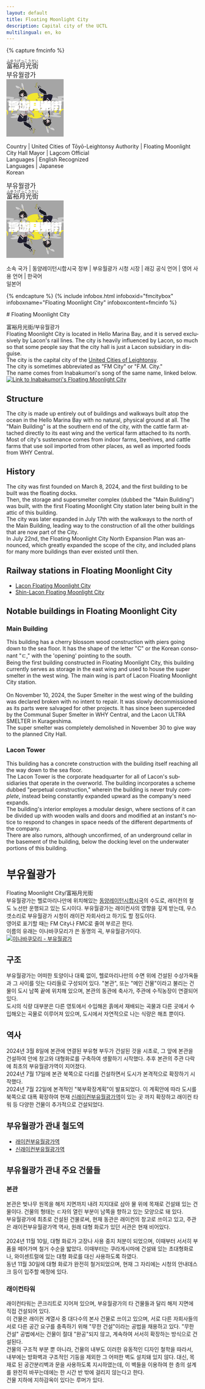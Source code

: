 ```yaml
---
layout: default
title: Floating Moonlight City
description: Capital city of the UCTL
multilingual: en, ko
---
```


{% capture fmcinfo %}
<div lang="en" markdown="1">

<big lang="ja"><ruby><rb>富裕月光街</rb><rt>ふゆうげっこうがい</rt></ruby></big><br/>
<big lang="ko">부유월광가</big><br/>
![The official logo of Floating Moonlight City<>](/assets/img/areas/fmcity/floatingmoonlight-resize.png
"The official logo of Floating Moonlight City")

Country | United Cities of Tōyō-Leightonsy
Authority | Floating Moonlight City Hall
Mayor | Lagcom
Official<br/>Languages | English
Recognized<br/>Languages | Japanese<br/>Korean

</div>
<div lang="ko" markdown="1">

<big lang="ko">부유월광가</big><br/>
<big lang="ja"><ruby><rb>富裕月光街</rb><rt>ふゆうげっこうがい</rt></ruby></big><br/>
![부유월광가 공식 로고<>](/assets/img/areas/fmcity/floatingmoonlight-resize.png
"부유월광가 공식 로고")

소속 국가 | 동양레이턴시합시국
정부 | 부유월광가 시청
시장 | 래깅
공식 언어 | 영어
사용 언어 | 한국어<br/>일본어

{% endcapture %}
{%
  include infobox.html
  infoboxid="fmcitybox"
  infoboxname="Floating Moonlight City"
  infoboxcontent=fmcinfo
%}

<div lang="en" markdown="1">
# Floating Moonlight City

富裕月光街/부유월광가<br>
Floating Moonlight City is located in Hello Marina Bay, and it is served
exclusively by Lacon's rail lines. The city is heavily influenced by Lacon,
so much so that some people say that the city hall is just a Lacon subsidiary in
disguise.<br>
The city is the capital city of the [United Cities of Leightonsy](united-cities-of-leightonsy). <br>
The city is sometimes abbreviated as "FM City" or "F.M. City."<br>
The name comes from Inabakumori's song of the same name, linked below.
[![Link to Inabakumori's Floating Moonlight City](https://i.ytimg.com/vi/Jhw7Hum-eLw/hq720.jpg)](https://www.youtube.com/watch?v=Jhw7Hum-eLw)

## Structure

The city is made up entirely out of buildings and walkways built atop the ocean
in the Hello Marina Bay with no natural, physical ground at all.
The "Main Building" is at the southern end of the city, with the cattle farm
attached directly to its east wing and the vertical farm attached to its north.<br>
Most of city's sustenance comes from indoor farms, beehives, and cattle farms that
use soil imported from other places, as well as imported foods from WHY Central.

## History

The city was first founded on March 8, 2024, and the first building to be built was the floating docks.<br>
Then, the storage and supersmelter complex (dubbed the "Main Building") was built, with the first Floating
Moonlight City station later being built in the attic of this building.<br>
The city was later expanded in July 17th with the walkways to the north of the Main Building,
leading way to the construction of all the other buildings that are now part of the City.<br>
In July 22nd, the Floating Moonlight City North Expansion Plan was announced, which greatly
expanded the scope of the city, and included plans for many more buildings than ever existed
until then.

## Railway stations in Floating Moonlight City

- [Lacon Floating Moonlight City](/rail-stations/floating-moonlight-city)
- [Shin-Lacon Floating Moonlight City](/rail-stations/floating-moonlight-city)

## Notable buildings in Floating Moonlight City

### Main Building

This building has a cherry blossom wood construction with piers going down to the sea floor.
It has the shape of the letter "C" or the Korean consonant "ㄷ," with the 'opening' pointing
to the south.<br>
Being the first building constructed in Floating Moonlight City, this building currently serves
as storage in the east wing and used to house the super smelter in the west wing. The main wing is part
of Lacon Floating Moonlight City station.<br><br>
On November 10, 2024, the Super Smelter in the west wing of the building was declared broken with
no intent to repair. It was slowly decommissioned as its parts were salvaged for other projects.
It has since been superceded by the Communal Super Smelter in WHY Central, and the Lacon ULTRA
SMELTER in Kurageshima.<br>
The super smelter was completely demolished in November 30 to give way to the planned City Hall.

### Lacon Tower

This building has a concrete construction with the building itself reaching all the way down
to the sea floor.<br>
The Lacon Tower is the corporate headquarter for all of Lacon's subsidiaries that operate in
the overworld. The building incorporates a scheme dubbed "perpetual construction," wherein the
building is never truly *complete*, instead being constantly expanded upward as the company's
need expands.<br>
The building's interior employes a modular design, where sections of it can be divided up with
wooden walls and doors and modified at an instant's notice to respond to changes in space needs
of the different departments of the company.<br>
There are also rumors, although unconfirmed, of an underground cellar in the basement of the
building, below the docking level on the underwater portions of this building.

</div>
<div lang="ko" markdown="1">

# 부유월광가

Floating Moonlight City/富裕月光街<br>
부유월광가는 헬로마리나만에 위치해있는 [동양레이턴시합시국](united-cities-of-leightonsy)의 수도로,
래이컨의 철도 노선만 운행되고 있는 도시이다.
부유월광가는 래이컨사의 영향을 깊게 받는데, 우스갯소리로 부유월광가 시청이 래이컨 자회사라고
하기도 할 정도이다.<br>
영어로 표기할 때는 FM City나 FMC로 줄여 부르곤 한다.<br>
이름의 유래는 이나바쿠모리가 쓴 동명의 곡, 부유월광가이다.
[![이나바쿠모리 - 부유월광가](https://i.ytimg.com/vi/Jhw7Hum-eLw/hq720.jpg)](https://www.youtube.com/watch?v=Jhw7Hum-eLw)

## 구조

부유월광가는 어떠한 토양이나 대륙 없이, 헬로마리나만의 수면 위에 건설된 수상가옥들과 그 사이를
잇는 다리들로 구성되어 있다. "본관", 또는 "메인 건물"이라고 불리는 건물이 도시 남쪽 끝에 위치해
있으며, 본관의 동관에 축사가, 주관에 수직농장이 연결되어 있다.<br>
도시의 식량 대부분은 다른 영토에서 수입해온 흙에서 재배되는 곡물과 다른 곳에서 수입해오는 곡물로
이루어져 있으며, 도시에서 자연적으로 나는 식량은 해초 뿐이다.

## 역사

2024년 3월 8일에 본관에 연결된 부유형 부두가 건설된 것을 시초로, 그 앞에 본관을 건설하여 안에 창고와
대형화로를 구축하여 생활하기 시작했다. 추후 본관의 주관 다락에 최초의 부유월광가역이 지어졌다.<br>
2024년 7월 17일에 본관 북쪽으로 다리를 건설하면서 도시가 본격적으로 확장하기 시작했다.<br>
2024년 7월 22일에 본격적인 "북부확장계획"이 발표되었다. 이 계획안에 따라 도시를 북쪽으로 대폭 확장하여
현재 [신래이컨부유월광가역](/rail-stations/floating-moonlight-city)이 있는 곳 까지 확장하고 래이컨 타워
등 다양한 건물이 추가적으로 건설되었다.

## 부유월광가 관내 철도역

- [래이컨부유월광가역](/rail-stations/floating-moonlight-city)
- [신래이컨부유월광가역](/rail-stations/floating-moonlight-city)

## 부유월광가 관내 주요 건물들

### 본관

본관은 벚나무 원목을 해저 지면까지 내려 지지대로 삼아 물 위에 목재로 건설돼 있는 건물이다.
건물의 형태는 ㄷ자의 열린 부분이 남쪽을 향하고 있는 모양으로 돼 있다.<br>
부유월광가에 최초로 건설된 건물로써, 현재 동관은 래이컨의 창고로 쓰이고 있고, 주관은
래이컨부유월광가역 역사, 원래 대형 화로가 있던 서관은 현재 비어있다.<br><br>
2024년 11월 10일, 대형 화로가 고장나 사용 중지 처분이 되었으며, 이때부터 서서히 부품을 떼어가며
철거 수순을 밟았다. 이때부터는 쿠라게시마에 건설돼 있는 초대형화로나, 와이센트럴에 있는 대형
화로를 대신 사용하도록 하였다.<br>
동년 11월 30일에 대형 화로가 완전히 철거되었으며, 현재 그 자리에는 시청의 안내데스크 등이 입주할
예정에 있다.

### 래이컨타워

래이컨타워는 콘크리트로 지어져 있으며, 부유월광가의 타 건물들과 달리 해저 지면에 직접 건설되어 있다.<br>
이 건물은 래이컨 계열사 중 대다수의 본사 건물로 쓰이고 있으며, 서로 다른 자회사들의 서로 다른 공간
요구를 충족하기 위해 "무한 건설"이라는 공법을 채용하고 있다. "무한 건설" 공법에서는 건물이 절대 "완공"되지
않고, 계속하여 서서히 확장하는 방식으로 건설된다.<br>
건물의 구조적 부분 뿐 아니라, 건물의 내부도 이러한 유동적인 디자인 철학을 따라서, 내부에는 방화벽과
구조적인 기둥을 제외한 그 어떠한 벽도 설치돼 있지 않다. 대신, 목재로 된 공간분리벽과 문을 사용하도록
지시하였는데, 이 벽들을 이용하여 한 층의 설계를 완전히 바꾸는데에는 한 시간 반 밖에 걸리지 않는다고 한다.<br>
건물 지하에 지하감옥이 있다는 루머가 있다.

</div>
